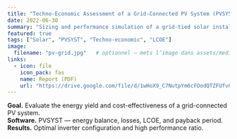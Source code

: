 ```yaml
---
title: "Techno-Economic Assessment of a Grid-Connected PV System (PVSYST)"
date: 2022-06-30
summary: "Sizing and performance simulation of a grid-tied solar installation using PVSYST software."
featured: true
tags: ["Solar", "PVSYST", "Techno-economic", "LCOE"]
image:
  filename: "pv-grid.jpg"   # optionnel — mets l’image dans assets/media/pv-grid.jpg
links:
  - icon: file
    icon_pack: fas
    name: Report (PDF)
    url: "https://drive.google.com/file/d/1wHoX9_C7NutpYm6cFOodQTZFUfvCS2LL/view"
---
```

**Goal.** Evaluate the energy yield and cost-effectiveness of a grid-connected PV system.  
**Software.** PVSYST — energy balance, losses, LCOE, and payback period.  
**Results.** Optimal inverter configuration and high performance ratio.
